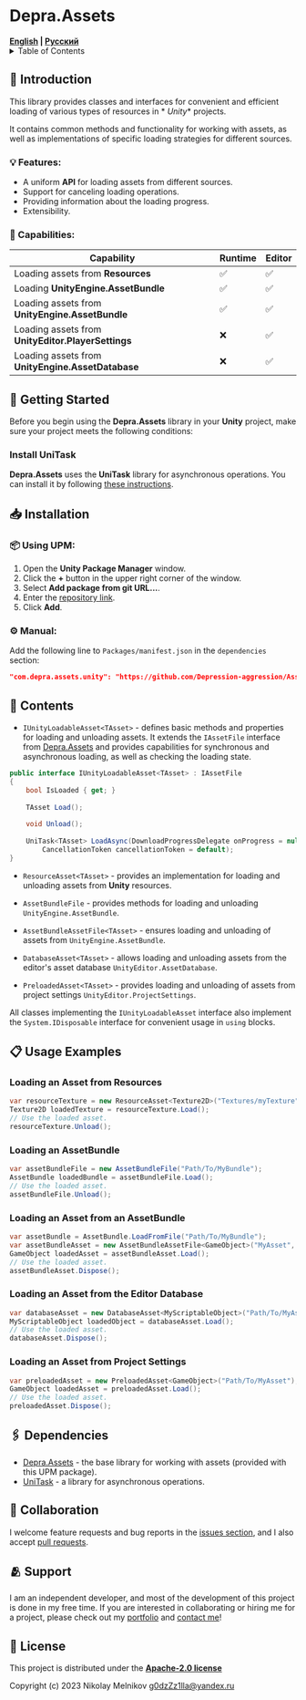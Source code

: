 # Depra.Assets

<div>
    <strong><a href="README.md">English</a> | <a href="README.RU.md">Русский</a></strong>
</div>

<details>
<summary>Table of Contents</summary>

- [Introduction](#-introduction)
    - [Features](#-features)
    - [Capabilities](#-capabilities)
- [Getting_Started](#-getting-started)
- [Installation](#-installation)
- [Contents](#-contents)
- [Usage Examples](#-usage-examples)
    - [Loading an Asset from Resources](#loading-an-asset-from-resources)
    - [Loading an AssetBundle](#loading-an-assetbundle)
    - [Loading an Asset from an AssetBundle](#loading-an-asset-from-an-assetbundle)
    - [Loading an Asset from the Editor Database](#loading-an-asset-from-the-editor-database)
    - [Loading an Asset from Project Settings](#loading-an-asset-from-project-settings)
- [Dependencies](#-dependencies)
- [Collaboration](#-collaboration)
- [Support](#-support)
- [License](#-license)

</details>

## 🧾 Introduction

This library provides classes and interfaces for convenient and efficient loading of various types of resources in *
*Unity** projects.

It contains common methods and functionality for working with assets, as well as implementations of specific loading
strategies for different sources.

### 💡 Features:

- A uniform **API** for loading assets from different sources.
- Support for canceling loading operations.
- Providing information about the loading progress.
- Extensibility.

### 🦾 Capabilities:

| Capability                                         | Runtime | Editor |
|----------------------------------------------------|---------|--------|
| Loading assets from **Resources**                  | ✅       | ✅      |
| Loading **UnityEngine.AssetBundle**                | ✅       | ✅      |
| Loading assets from **UnityEngine.AssetBundle**    | ✅       | ✅      |
| Loading assets from **UnityEditor.PlayerSettings** | ❌       | ✅      |
| Loading assets from **UnityEngine.AssetDatabase**  | ❌       | ✅      |

## 🚀 Getting Started

Before you begin using the **Depra.Assets** library in your **Unity** project,
make sure your project meets the following conditions:

### Install UniTask

**Depra.Assets** uses the **UniTask** library for asynchronous operations.
You can install it by following [these instructions](https://github.com/Cysharp/UniTask#getting-started).

## 📥 Installation

### 📦 Using **UPM**:

1. Open the **Unity Package Manager** window.
2. Click the **+** button in the upper right corner of the window.
3. Select **Add package from git URL...**.
4. Enter the [repository link](https://github.com/Depression-aggression/Assets.Unity.git).
5. Click **Add**.

### ⚙️ Manual:

Add the following line to `Packages/manifest.json` in the `dependencies` section:

```json
"com.depra.assets.unity": "https://github.com/Depression-aggression/Assets.Unity.git"
```

## 📖 Contents

- `IUnityLoadableAsset<TAsset>` - defines basic methods and properties for loading and unloading assets. It extends
  the `IAssetFile` interface from [Depra.Assets](https://github.com/Depression-aggression/Assets) and provides
  capabilities for synchronous and asynchronous loading, as well as checking the loading state.

```csharp
public interface IUnityLoadableAsset<TAsset> : IAssetFile
{
    bool IsLoaded { get; }
    
    TAsset Load();
    
    void Unload();
    
    UniTask<TAsset> LoadAsync(DownloadProgressDelegate onProgress = null,
        CancellationToken cancellationToken = default);
}
```

- `ResourceAsset<TAsset>` - provides an implementation for loading and unloading assets from **Unity** resources.

- `AssetBundleFile` - provides methods for loading and unloading `UnityEngine.AssetBundle`.

- `AssetBundleAssetFile<TAsset>` - ensures loading and unloading of assets from `UnityEngine.AssetBundle`.

- `DatabaseAsset<TAsset>` - allows loading and unloading assets from the editor's asset database
  `UnityEditor.AssetDatabase`.

- `PreloadedAsset<TAsset>` - provides loading and unloading of assets from project
  settings `UnityEditor.ProjectSettings`.

All classes implementing the `IUnityLoadableAsset` interface also implement the `System.IDisposable` interface for
convenient usage in `using` blocks.

## 📋 Usage Examples

### Loading an Asset from Resources

```csharp
var resourceTexture = new ResourceAsset<Texture2D>("Textures/myTexture");
Texture2D loadedTexture = resourceTexture.Load();
// Use the loaded asset.
resourceTexture.Unload();
```

### Loading an AssetBundle

```csharp
var assetBundleFile = new AssetBundleFile("Path/To/MyBundle");
AssetBundle loadedBundle = assetBundleFile.Load();
// Use the loaded asset.
assetBundleFile.Unload();
```

### Loading an Asset from an AssetBundle

```csharp
var assetBundle = AssetBundle.LoadFromFile("Path/To/MyBundle");
var assetBundleAsset = new AssetBundleAssetFile<GameObject>("MyAsset", assetBundle);
GameObject loadedAsset = assetBundleAsset.Load();
// Use the loaded asset.
assetBundleAsset.Dispose();
```

### Loading an Asset from the Editor Database

```csharp
var databaseAsset = new DatabaseAsset<MyScriptableObject>("Path/To/MyAsset");
MyScriptableObject loadedObject = databaseAsset.Load();
// Use the loaded asset.
databaseAsset.Dispose();
```

### Loading an Asset from Project Settings

```csharp
var preloadedAsset = new PreloadedAsset<GameObject>("Path/To/MyAsset");
GameObject loadedAsset = preloadedAsset.Load();
// Use the loaded asset.
preloadedAsset.Dispose();
```

## 🖇 Dependencies

- [Depra.Assets](https://github.com/Depression-aggression/Assets) - the base library for working with assets (provided
  with this UPM package).
- [UniTask](https://github.com/Cysharp/UniTask) - a library for asynchronous operations.

## 🤝 Collaboration

I welcome feature requests and bug reports in
the [issues section](https://github.com/Depression-aggression/Assets.Unity/issues), and I also
accept [pull requests](https://github.com/Depression-aggression/Assets.Unity/pulls).

## 🫂 Support

I am an independent developer, and most of the development of this project is done in my free time. If you are
interested in collaborating or hiring me for a project, please check out
my [portfolio](https://github.com/Depression-aggression) and [contact me](mailto:g0dzZz1lla@yandex.ru)!

## 🔐 License

This project is distributed under the
**[Apache-2.0 license](https://github.com/Depression-aggression/Assets.Unity/blob/main/LICENSE.md)**

Copyright (c) 2023 Nikolay Melnikov
[g0dzZz1lla@yandex.ru](mailto:g0dzZz1lla@yandex.ru)